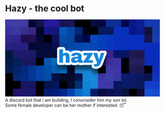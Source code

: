 # Hazy - the cool bot
![test](/images/hazy.png)
A discord bot that i am building, I cononsider him my son lol.<br>
Some female developer can be her mother if interested. 😴
